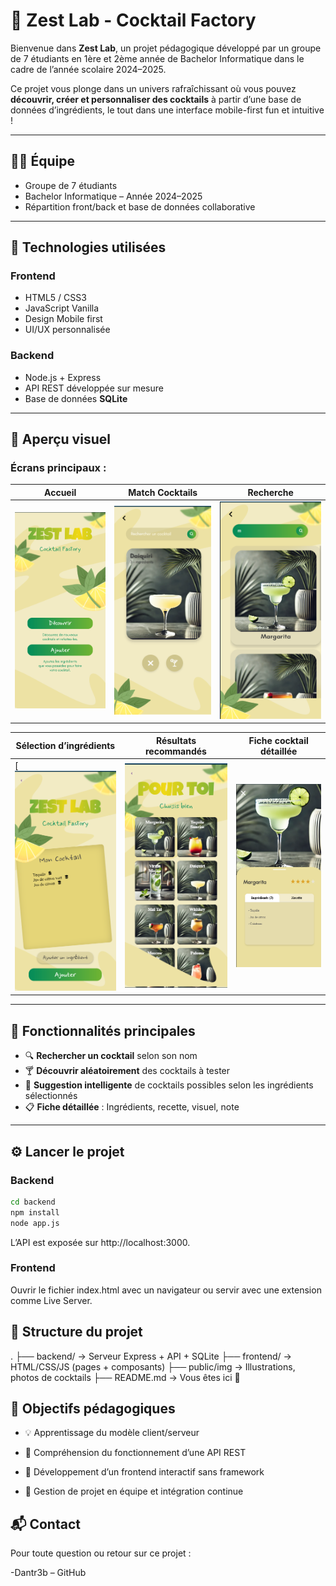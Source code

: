 # 🍋 Zest Lab - Cocktail Factory

Bienvenue dans **Zest Lab**, un projet pédagogique développé par un groupe de 7 étudiants en 1ère et 2ème année de Bachelor Informatique dans le cadre de l’année scolaire 2024–2025.

Ce projet vous plonge dans un univers rafraîchissant où vous pouvez **découvrir, créer et personnaliser des cocktails** à partir d’une base de données d’ingrédients, le tout dans une interface mobile-first fun et intuitive !

---

## 🧑‍💻 Équipe

- Groupe de 7 étudiants
- Bachelor Informatique – Année 2024–2025
- Répartition front/back et base de données collaborative

---

## 🔧 Technologies utilisées

### Frontend
- HTML5 / CSS3
- JavaScript Vanilla
- Design Mobile first
- UI/UX personnalisée

### Backend
- Node.js + Express
- API REST développée sur mesure
- Base de données **SQLite**

---

## 📸 Aperçu visuel

### Écrans principaux :

| Accueil                  | Match Cocktails           | Recherche               |
|--------------------------|--------------------------|--------------------------|
| ![Accueil](screens/1.png) | ![Match](screens/2.png) | ![Recherche](screens/4.png) |

| Sélection d’ingrédients       | Résultats recommandés         | Fiche cocktail détaillée|
|-------------------------------|-------------------------------|-------------------------|
[ ![Ingrédients](screens/5.png) | ![Recommandés](screens/7.png) | ![Fiche](screens/8.png) |





---

## 🧪 Fonctionnalités principales

- 🔍 **Rechercher un cocktail** selon son nom
- 🍸 **Découvrir aléatoirement** des cocktails à tester
- 🧠 **Suggestion intelligente** de cocktails possibles selon les ingrédients sélectionnés
- 📋 **Fiche détaillée** : Ingrédients, recette, visuel, note

---

## ⚙️ Lancer le projet

### Backend

```bash
cd backend
npm install
node app.js
```

L’API est exposée sur http://localhost:3000.

### Frontend
Ouvrir le fichier index.html avec un navigateur ou servir avec une extension comme Live Server.

## 📁 Structure du projet
.
├── backend/               → Serveur Express + API + SQLite
├── frontend/              → HTML/CSS/JS (pages + composants)
├── public/img             → Illustrations, photos de cocktails
├── README.md              → Vous êtes ici 🍹


## 📌 Objectifs pédagogiques
- 💡 Apprentissage du modèle client/serveur

- 🔄 Compréhension du fonctionnement d’une API REST

- 🎨 Développement d’un frontend interactif sans framework

- 🧩 Gestion de projet en équipe et intégration continue

## 📬 Contact
Pour toute question ou retour sur ce projet :

-Dantr3b – GitHub



